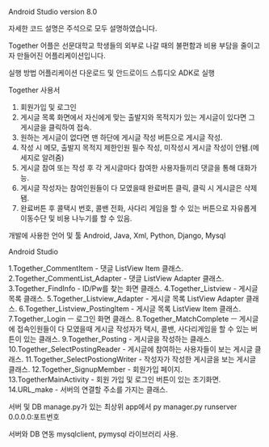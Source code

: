 Android Studio version 8.0

자세한 코드 설명은 주석으로 모두 설명하였습니다.

Together 어플은 선문대학교 학생들의 외부로 나갈 때의 불편함과 비용 부담을 줄이고자 만들어진 어플리케이션입니다.

실행 방법
어플리케이션 다운로드 및 안드로이드 스튜디오 ADK로 실행

Together 사용서
1. 회원가입 및 로그인
2. 게시글 목록 화면에서 자신에게 맞는 출발지와 목적지가 있는 게시글이 있다면 그 게시글을 클릭하여 접속.
3. 원하는 게시글이 없다면 맨 하단에 게시글 작성 버튼으로 게시글 작성.
4. 작성 시 메모, 출발지 목적지 제한인원 필수 작성, 미작성시 게시글 작성이 안됌.(메세지로 알려줌)
5. 게시글 참여 또는 작성 후 각 게시글마다 참여한 사용자들끼리 댓글을 통해 대화가능.
6. 게시글 작성자는 참여인원들이 다 모였을때 완료버튼 클릭, 클릭 시 게시글은 삭제됌.
7. 완료버튼 후 콜택시 번호, 콜밴 전화, 사다리 게임을 할 수 있는 버튼으로 자유롭게 이동수단 및 비용 나누기를 할 수 있음.

개발에 사용한 언어 및 툴
Android, Java, Xml, Python, Django, Mysql

Android Studio

1.Together_CommentItem - 댓글 ListView Item 클래스.
2.Together_CommentList_Adapter - 댓글 ListView Adapter 클래스.
3.Together_FindInfo - ID/Pw를 찾는 화면 클래스.
4.Together_Listview - 게시글 목록 클래스.
5.Together_Listview_Adapter - 게시글 목록 ListView Adapter 클래스.
6.Together_Listview_PostingItem - 게시글 목록 ListView Item 클래스.
7.Together_Login ㅡ 로그인 화면 클래스.
8.Together_MatchComplete ㅡ 게시글에 접속인원들이 다 모였을때 게시글 작성자가 택시, 콜밴, 사다리게임을 할 수 있는 버튼이 있는 클래스.
9.Together_Posting - 게시글을 작성하는 클래스.
10.Together_SelectPostingReader - 게시글에 참여하는 사용자들이 보는 게시글 클래스.
11.Together_SelectPostiongWriter - 작성자가 작성한 게시글을 보는 게시글 클래스.
12.Together_SignupMember - 회원가입 페이지.
13.TogetherMainActivity - 회원 가입 및 로그인 버튼이 있는 초기화면.
14.URL_make - 서버의 연결할 주소를 가지는 클래스.

서버 및 DB
manage.py가 있는 최상위 app에서 py manager.py runserver 0.0.0.0:포트번호

서버와 DB 연동
mysqlclient, pymysql 라이브러리 사용.

